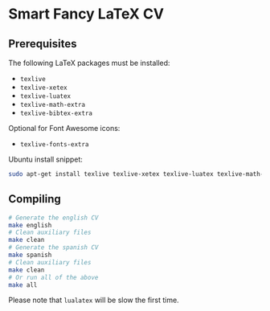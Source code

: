 Smart Fancy LaTeX CV
====================

Prerequisites
-------------

The following LaTeX packages must be installed:

* `texlive`
* `texlive-xetex`
* `texlive-luatex`
* `texlive-math-extra`
* `texlive-bibtex-extra`

Optional for Font Awesome icons:

* `texlive-fonts-extra`

Ubuntu install snippet:

```bash
sudo apt-get install texlive texlive-xetex texlive-luatex texlive-math-extra texlive-fonts-extra texlive-bibtex-extra
```

Compiling
---------

```bash
# Generate the english CV
make english
# Clean auxiliary files
make clean
# Generate the spanish CV
make spanish
# Clean auxiliary files
make clean
# Or run all of the above
make all
```

Please note that `lualatex` will be slow the first time.